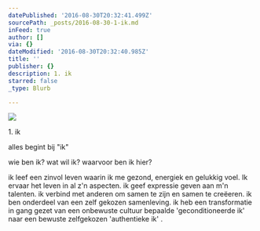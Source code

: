```yaml
---
datePublished: '2016-08-30T20:32:41.499Z'
sourcePath: _posts/2016-08-30-1-ik.md
inFeed: true
author: []
via: {}
dateModified: '2016-08-30T20:32:40.985Z'
title: ''
publisher: {}
description: 1. ik
starred: false
_type: Blurb

---
```

![](https://the-grid-user-content.s3-us-west-2.amazonaws.com/93d8ee48-5a89-4b96-9dd3-c86a5c571262.jpg)

1\. ik

alles begint bij "ik"

wie ben ik? wat wil ik? waarvoor ben ik hier?

ik leef een zinvol leven waarin ik me gezond, energiek en gelukkig voel. Ik ervaar het leven in al z'n aspecten. ik geef expressie geven aan m'n talenten. ik verbind met anderen om samen te zijn en samen te creëeren. ik ben onderdeel van een zelf gekozen samenleving. ik heb een transformatie in gang gezet van een onbewuste cultuur bepaalde 'geconditioneerde ik' naar een bewuste zelfgekozen 'authentieke ik' .